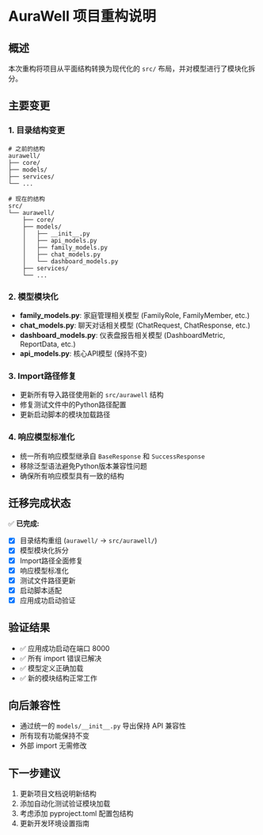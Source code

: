 # AuraWell 项目重构说明

## 概述
本次重构将项目从平面结构转换为现代化的 `src/` 布局，并对模型进行了模块化拆分。

## 主要变更

### 1. 目录结构变更
```
# 之前的结构
aurawell/
├── core/
├── models/
├── services/
└── ...

# 现在的结构  
src/
└── aurawell/
    ├── core/
    ├── models/
    │   ├── __init__.py
    │   ├── api_models.py
    │   ├── family_models.py
    │   ├── chat_models.py
    │   └── dashboard_models.py
    ├── services/
    └── ...
```

### 2. 模型模块化
- **family_models.py**: 家庭管理相关模型 (FamilyRole, FamilyMember, etc.)
- **chat_models.py**: 聊天对话相关模型 (ChatRequest, ChatResponse, etc.)  
- **dashboard_models.py**: 仪表盘报告相关模型 (DashboardMetric, ReportData, etc.)
- **api_models.py**: 核心API模型 (保持不变)

### 3. Import路径修复
- 更新所有导入路径使用新的 `src/aurawell` 结构
- 修复测试文件中的Python路径配置
- 更新启动脚本的模块加载路径

### 4. 响应模型标准化
- 统一所有响应模型继承自 `BaseResponse` 和 `SuccessResponse`
- 移除泛型语法避免Python版本兼容性问题
- 确保所有响应模型具有一致的结构

## 迁移完成状态

✅ **已完成:**
- [x] 目录结构重组 (`aurawell/` → `src/aurawell/`)
- [x] 模型模块化拆分
- [x] Import路径全面修复
- [x] 响应模型标准化
- [x] 测试文件路径更新
- [x] 启动脚本适配
- [x] 应用成功启动验证

## 验证结果
- ✅ 应用成功启动在端口 8000
- ✅ 所有 import 错误已解决
- ✅ 模型定义正确加载
- ✅ 新的模块结构正常工作

## 向后兼容性
- 通过统一的 `models/__init__.py` 导出保持 API 兼容性
- 所有现有功能保持不变
- 外部 import 无需修改

## 下一步建议
1. 更新项目文档说明新结构
2. 添加自动化测试验证模块加载
3. 考虑添加 pyproject.toml 配置包结构
4. 更新开发环境设置指南 